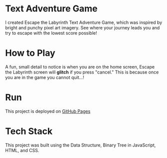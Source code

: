 # Text Adventure Game

I created Escape the Labyrinth Text Adventure Game, which was inspired by bright and punchy pixel art imagery.
See where your journey leads you and try to escape with the lowest score possible!

# How to Play

A fun, small detail to notice is when you are on the home screen, Escape the Labyrinth screen will <strong>glitch</strong> if you press "cancel." This is because once you are in the game you cannot quit...!

# Run

This project is deployed on [GitHub Pages](https://sydney-rd.github.io/text-adventure-game/)

# Tech Stack

This project was built using the Data Structure, Binary Tree in JavaScript, HTML, and CSS.
